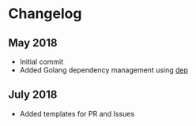 # Changelog

## May 2018

* Initial commit
* Added Golang dependency management using [dep](https://golang.github.io/dep/)

## July 2018

* Added templates for PR and Issues
